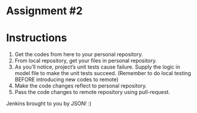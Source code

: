 # Assignment #2

# Instructions

1.	Get the codes from here to your personal repository.
2.	From local repository, get your files in personal repository.
3.	As you’ll notice, project’s unit tests cause failure. Supply the logic in model file to make the unit tests succeed. (Remember to do local testing BEFORE introducing new codes to remote)
4.	Make the code changes reflect to personal repository. 
5.	Pass the code changes to remote repository using pull-request.

Jenkins brought to you by JSON! :)

